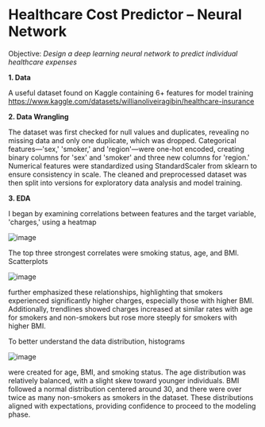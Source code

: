# Healthcare Cost Predictor – Neural Network

Objective: _Design a deep learning neural network to predict individual healthcare expenses_

__1. Data__
  
A useful dataset found on Kaggle containing 6+ features for model training https://www.kaggle.com/datasets/willianoliveiragibin/healthcare-insurance

__2. Data Wrangling__

The dataset was first checked for null values and duplicates, revealing no missing data and only one duplicate, which was dropped. Categorical features—'sex,' 'smoker,' and 'region'—were one-hot encoded, creating binary columns for 'sex' and 'smoker' and three new columns for 'region.' Numerical features were standardized using StandardScaler from sklearn to ensure consistency in scale. The cleaned and preprocessed dataset was then split into versions for exploratory data analysis and model training.

__3. EDA__

I began by examining correlations between features and the target variable, 'charges,' using a heatmap 

![image](https://github.com/user-attachments/assets/e3b7f61c-729e-4664-9999-832639a2ab73)

The top three strongest correlates were smoking status, age, and BMI. Scatterplots

![image](https://github.com/user-attachments/assets/23089d63-b04b-4c25-b26f-05b646dfd549)

further emphasized these relationships, highlighting that smokers experienced significantly higher charges, especially those with higher BMI. Additionally, trendlines showed charges increased at similar rates with age for smokers and non-smokers but rose more steeply for smokers with higher BMI.

To better understand the data distribution, histograms

![image](https://github.com/user-attachments/assets/cb9ae06e-f8f6-49b0-99f4-7ab3af04775f)

were created for age, BMI, and smoking status. The age distribution was relatively balanced, with a slight skew toward younger individuals. BMI followed a normal distribution centered around 30, and there were over twice as many non-smokers as smokers in the dataset. These distributions aligned with expectations, providing confidence to proceed to the modeling phase.

